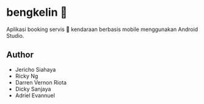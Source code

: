 # bengkelin 🚗
Aplikasi booking servis 📑 kendaraan berbasis mobile menggunakan Android Studio.

## Author
- Jericho Siahaya
- Ricky Ng
- Darren Vernon Riota
- Dicky Sanjaya
- Adriel Evannuel
